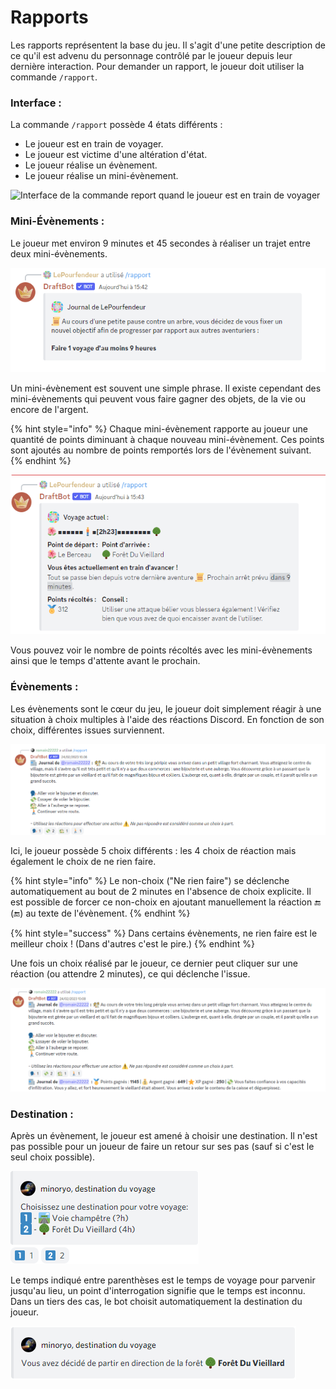 # Rapports

Les rapports représentent la base du jeu. Il s'agit d'une petite description de ce qu'il est advenu du personnage contrôlé par le joueur depuis leur dernière interaction. Pour demander un rapport, le joueur doit utiliser la commande `/rapport`.

### Interface :

La commande `/rapport` possède 4 états différents :

* Le joueur est en train de voyager.
* Le joueur est victime d'une altération d'état.
* Le joueur réalise un évènement.
* Le joueur réalise un mini-évènement.

![Interface de la commande report quand le joueur est en train de voyager](../.gitbook/assets/RapportPrésentation.png)

### Mini-Évènements :

Le joueur met environ 9 minutes et 45 secondes à réaliser un trajet entre deux mini-évènements.

![Un exemple de mini-évènement](../.gitbook/assets/RapportMiniEvent.png)

Un mini-évènement est souvent une simple phrase. Il existe cependant des mini-évènements qui peuvent vous faire gagner des objets, de la vie ou encore de l'argent.

{% hint style="info" %}
Chaque mini-évènement rapporte au joueur une quantité de points diminuant à chaque nouveau mini-évènement. Ces points sont ajoutés au nombre de points remportés lors de l'évènement suivant.
{% endhint %}

![Une fois le mini-évènement passé, il apparaît sur l'interface de voyage](../.gitbook/assets/RapportTemps.png)

Vous pouvez voir le nombre de points récoltés avec les mini-évènements ainsi que le temps d'attente avant le prochain.

### Évènements :

Les évènements sont le cœur du jeu, le joueur doit simplement réagir à une situation à choix multiples à l'aide des réactions Discord. En fonction de son choix, différentes issues surviennent.

![Un exemple d'évènement](../.gitbook/assets/RapportEvent.png)

Ici, le joueur possède 5 choix différents : les 4 choix de réaction mais également le choix de ne rien faire.

{% hint style="info" %}
Le non-choix ("Ne rien faire") se déclenche automatiquement au bout de 2 minutes en l'absence de choix explicite. Il est possible de forcer ce non-choix en ajoutant manuellement la réaction :end: (:end:) au texte de l'évènement.
{% endhint %}

{% hint style="success" %}
Dans certains évènements, ne rien faire est le meilleur choix ! (Dans d'autres c'est le pire.)
{% endhint %}

Une fois un choix réalisé par le joueur, ce dernier peut cliquer sur une réaction (ou attendre 2 minutes), ce qui déclenche l'issue.

![Un exemple d'issue](../.gitbook/assets/RapportEventSortie.png)

### Destination :

Après un évènement, le joueur est amené à choisir une destination. Il n'est pas possible pour un joueur de faire un retour sur ses pas (sauf si c'est le seul choix possible).

![Exemple de choix de destination](../.gitbook/assets/choix-destination.png)

Le temps indiqué entre parenthèses est le temps de voyage pour parvenir jusqu'au lieu, un point d'interrogation signifie que le temps est inconnu. Dans un tiers des cas, le bot choisit automatiquement la destination du joueur.

![Voici votre information sur votre destination](../.gitbook/assets/destination-choisie.png)

###
